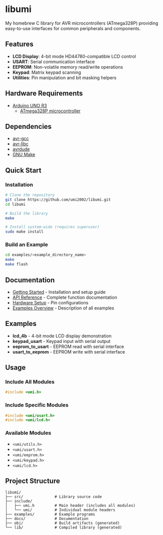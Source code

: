 # libumi

My homebrew C library for AVR microcontrollers (ATmega328P) providing easy-to-use interfaces for common peripherals and components.

## Features

- **LCD Display**: 4-bit mode HD44780-compatible LCD control
- **USART**: Serial communication interface
- **EEPROM**: Non-volatile memory read/write operations
- **Keypad**: Matrix keypad scanning
- **Utilities**: Pin manipulation and bit masking helpers

## Hardware Requirements

- [Arduino UNO R3](https://docs.arduino.cc/hardware/uno-rev3/#tech-specs)
  - [ATmega328P microcontroller](https://www.microchip.com/en-us/product/atmega328p)

## Dependencies

- [avr-gcc](https://github.com/arduino/toolchain-avr)
- [avr-libc](https://github.com/avrdudes/avr-libc)
- [avrdude](https://github.com/avrdudes/avrdude)
- [GNU Make](https://www.gnu.org/software/make/)

## Quick Start

### Installation

```bash
# Clone the repository
git clone https://github.com/umi2002/libumi.git
cd libumi

# Build the library
make

# Install system-wide (requires superuser)
sudo make install
```

### Build an Example

```bash
cd examples/<example_directory_name>
make
make flash
```

## Documentation

- [Getting Started](docs/getting-started.md) - Installation and setup guide
- [API Reference](docs/api-reference.md) - Complete function documentation
- [Hardware Setup](docs/hardware-setup.md) - Pin configurations
- [Examples Overview](docs/examples.md) - Description of all examples

## Examples

- **lcd_4b** - 4-bit mode LCD display demonstration
- **keypad_usart** - Keypad input with serial output
- **eeprom_to_usart** - EEPROM read with serial interface
- **usart_to_eeprom** - EEPROM write with serial interface

## Usage

### Include All Modules

```c
#include <umi.h>
```

### Include Specific Modules

```c
#include <umi/usart.h>
#include <umi/lcd.h>
```

### Available Modules

- `<umi/utils.h>`
- `<umi/usart.h>`
- `<umi/eeprom.h>`
- `<umi/keypad.h>`
- `<umi/lcd.h>`

## Project Structure

```
libumi/
├── src/              # Library source code
├── include/
│   ├── umi.h         # Main header (includes all modules)
│   └── umi/          # Individual module headers
├── examples/         # Example programs
├── docs/             # Documentation
├── obj/              # Build artifacts (generated)
└── lib/              # Compiled library (generated)
```
